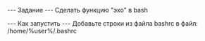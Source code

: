 --- Задание ---
Сделать функцию "эхо" в bash

--- Как запустить ---
Добавьте строки из файла bashrc в файл:
/home/%user%/.bashrc
